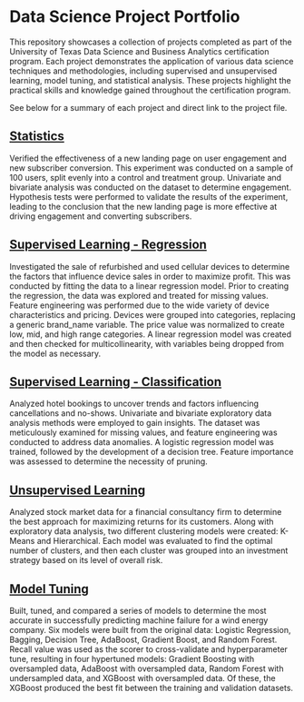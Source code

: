 # Data Science Project Portfolio

This repository showcases a collection of projects completed as part of the University of Texas Data Science and Business Analytics certification program. Each project demonstrates the application of various data science techniques and methodologies, including supervised and unsupervised learning, model tuning, and statistical analysis. These projects highlight the practical skills and knowledge gained throughout the certification program.

See below for a summary of each project and direct link to the project file.

## [Statistics](https://github.com/kylenoulis/datascienceportfolio/blob/main/Statistics/eNews_notebook.ipynb)

Verified the effectiveness of a new landing page on user engagement and new subscriber conversion. This experiment was conducted on a sample of 100 users, split evenly into a control and treatment group. Univariate and bivariate analysis was conducted on the dataset to determine engagement. Hypothesis tests were performed to validate the results of the experiment, leading to the conclusion that the new landing page is more effective at driving engagement and converting subscribers.

## [Supervised Learning - Regression](https://github.com/kylenoulis/datascienceportfolio/blob/main/ML/Supervised/Regression/Notebook.ipynb)

Investigated the sale of refurbished and used cellular devices to determine the factors that influence device sales in order to maximize profit. This was conducted by fitting the data to a linear regression model. Prior to creating the regression, the data was explored and treated for missing values. Feature engineering was performed due to the wide variety of device characteristics and pricing. Devices were grouped into categories, replacing a generic brand_name variable. The price value was normalized to create low, mid, and high range categories. A linear regression model was created and then checked for multicollinearity, with variables being dropped from the model as necessary.

## [Supervised Learning - Classification](https://github.com/kylenoulis/datascienceportfolio/blob/main/ML/Supervised/Classification/Notebook.ipynb)

Analyzed hotel bookings to uncover trends and factors influencing cancellations and no-shows. Univariate and bivariate exploratory data analysis methods were employed to gain insights. The dataset was meticulously examined for missing values, and feature engineering was conducted to address data anomalies. A logistic regression model was trained, followed by the development of a decision tree. Feature importance was assessed to determine the necessity of pruning.

## [Unsupervised Learning](https://github.com/kylenoulis/datascienceportfolio/blob/main/ML/Unsupervised/Presentation.pdf)

Analyzed stock market data for a financial consultancy firm to determine the best approach for maximizing returns for its customers. Along with exploratory data analysis, two different clustering models were created: K-Means and Hierarchical. Each model was evaluated to find the optimal number of clusters, and then each cluster was grouped into an investment strategy based on its level of overall risk.

## [Model Tuning](https://github.com/kylenoulis/datascienceportfolio/blob/main/ML/Tuning/Presentation.pdf)

Built, tuned, and compared a series of models to determine the most accurate in successfully predicting machine failure for a wind energy company. Six models were built from the original data: Logistic Regression, Bagging, Decision Tree, AdaBoost, Gradient Boost, and Random Forest. Recall value was used as the scorer to cross-validate and hyperparameter tune, resulting in four hypertuned models: Gradient Boosting with oversampled data, AdaBoost with oversampled data, Random Forest with undersampled data, and XGBoost with oversampled data. Of these, the XGBoost produced the best fit between the training and validation datasets.

